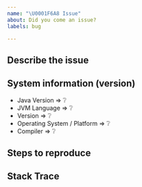 ```yaml
---
name: "\U0001F6A8 Issue"
about: Did you come an issue?
labels: bug

---
```

<!--
Thanks for reporting an issue 🙌 ❤️

Before opening a new issue, please make sure that we do not have any duplicates already open. You can ensure this by searching the issue list for this repository. If there is a duplicate, please close your issue and add a comment to the existing issue instead.
-->

## Describe the issue
<!-- Please let us know what exactly is the issue with that part of the documentation -->

## System information (version)
<!-- Example
- Java Version => 11
- JVM Language => Scala
- Version => 2.13.2
- Operating System / Platform => Windows 64 Bit
- Compiler => IntelliJ IDEA
-->

- Java Version => :grey_question:
- JVM Language => :grey_question:
- Version => :grey_question:
- Operating System / Platform => :grey_question:
- Compiler => :grey_question:

## Steps to reproduce
<!-- to add code example fence it with triple backticks and optional file extension
    ```.scala
    // Scala code example
    ```
 or attach as .txt or .zip file
-->

## Stack Trace
<!-- to add code example fence it with triple backticks
    ```
    None is not Some
    java.lang.Exception: None is not Some
    	at org.specs2.matcher.MatchResultStackTrace.setStacktrace(Expectations.scala:57)
    	at org.specs2.matcher.MatchResultStackTrace.setStacktrace\$(Expectations.scala:55)
    	at org.specs2.mutable.Specification.setStacktrace(Specification.scala:15)
    	at org.specs2.matcher.ExpectationsCreation.checkFailure(Expectations.scala:37)
    	at org.specs2.matcher.ExpectationsCreation.checkFailure\$(Expectations.scala:36)
    	at org.specs2.mutable.Specification.checkFailure(Specification.scala:15)
    ```
 or attach as .txt or .zip file
-->